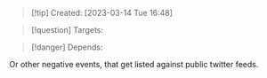 
>[!tip] Created: [2023-03-14 Tue 16:48]

>[!question] Targets: 

>[!danger] Depends: 

Or other negative events, that get listed against public twitter feeds.